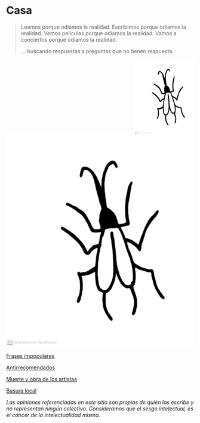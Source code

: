 # **Casa**

> Leemos porque odiamos la realidad. 
> Escribimos porque odiamos la realidad. 
> Vemos películas porque odiamos la realidad. 
> Vamos a conciertos porque odiamos la realidad. 
>
> … buscando respuestas a preguntas que no tienen respuesta. 

<img align="right" src="https://raw.githubusercontent.com/lasanalfabetas/casa/master/Blogspot/Cuca1.jpeg" height="200" width="160">

![Image of Roach](https://raw.githubusercontent.com/lasanalfabetas/casa/master/Blogspot/Cuca1.jpeg)

[Frases impopulares](https://raw.githubusercontent.com/lasanalfabetas/casa/master/Secciones/frasesimpopulares)

[Antirrecomendados]()

[Muerte y obra de los artistas]()

[Basura local]()


*Las opiniones referenciadas en este sitio son propias de quién las escribe y no representan ningún colectivo. 
Consideramos que el sesgo intelectual, es el cáncer de la intelectualidad misma.*
